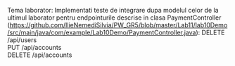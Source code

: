 Tema laborator:
Implementati teste de integrare dupa modelul celor de la ultimul laborator pentru endpointurile descrise in clasa PaymentController (https://github.com/IlieNemediSilvia/PW_GR5/blob/master/Lab11/lab10Demo/src/main/java/com/example/Lab10Demo/PaymentController.java):
DELETE /api/users<BR>
PUT /api/accounts<BR>
DELETE /api/accounts
